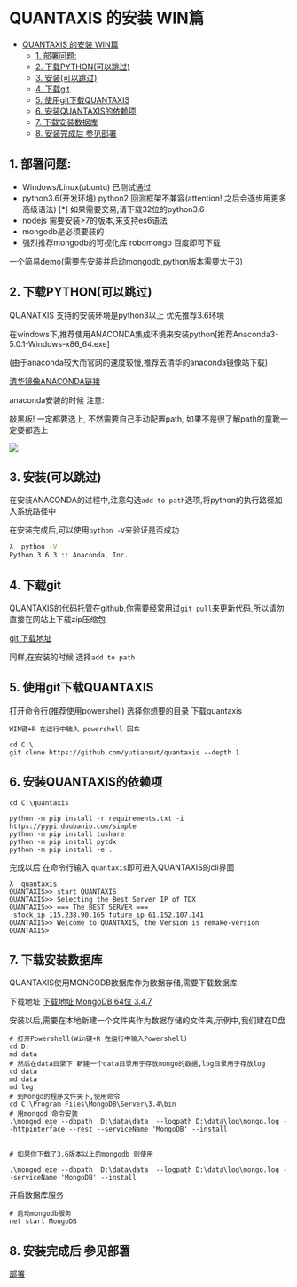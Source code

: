 # QUANTAXIS 的安装 WIN篇
<!-- TOC -->

- [QUANTAXIS 的安装 WIN篇](#quantaxis-的安装-win篇)
    - [1. 部署问题:](#1-部署问题)
    - [2. 下载PYTHON(可以跳过)](#2-下载python可以跳过)
    - [3. 安装(可以跳过)](#3-安装可以跳过)
    - [4. 下载git](#4-下载git)
    - [5. 使用git下载QUANTAXIS](#5-使用git下载quantaxis)
    - [6. 安装QUANTAXIS的依赖项](#6-安装quantaxis的依赖项)
    - [7. 下载安装数据库](#7-下载安装数据库)
    - [8. 安装完成后 参见部署](#8-安装完成后-参见部署)

<!-- /TOC -->
##  1. 部署问题:

- Windows/Linux(ubuntu) 已测试通过
- python3.6(开发环境) python2 回测框架不兼容(attention! 之后会逐步用更多高级语法)   [*] 如果需要交易,请下载32位的python3.6
- nodejs 需要安装>7的版本,来支持es6语法
- mongodb是必须要装的
- 强烈推荐mongodb的可视化库  robomongo 百度即可下载

一个简易demo(需要先安装并启动mongodb,python版本需要大于3)





##  2. 下载PYTHON(可以跳过)

QUANATXIS 支持的安装环境是python3以上 优先推荐3.6环境

在windows下,推荐使用ANACONDA集成环境来安装python[推荐Anaconda3-5.0.1-Windows-x86_64.exe]

(由于anaconda较大而官网的速度较慢,推荐去清华的anaconda镜像站下载)

[清华镜像ANACONDA链接](https://mirrors.tuna.tsinghua.edu.cn/anaconda/archive/)


anaconda安装的时候 注意:

敲黑板! 一定都要选上, 不然需要自己手动配置path, 如果不是很了解path的童靴一定要都选上

![](http://pic.yutiansut.com/anaconda_install_win.png)

##  3. 安装(可以跳过)

在安装ANACONDA的过程中,注意勾选```add to path```选项,将python的执行路径加入系统路径中

在安装完成后,可以使用```python -V```来验证是否成功

```bash
λ  python -V
Python 3.6.3 :: Anaconda, Inc.
```

##  4. 下载git

QUANTAXIS的代码托管在github,你需要经常用过```git pull```来更新代码,所以请勿直接在网站上下载zip压缩包

[git 下载地址](https://pc.qq.com/search.html#!keyword=git)

同样,在安装的时候 选择```add to path```

##  5. 使用git下载QUANTAXIS

打开命令行(推荐使用powershell) 选择你想要的目录 下载quantaxis


``` 
WIN键+R 在运行中输入 powershell 回车

cd C:\
git clone https://github.com/yutiansut/quantaxis --depth 1 
```

##  6. 安装QUANTAXIS的依赖项

```
cd C:\quantaxis

python -m pip install -r requirements.txt -i https://pypi.doubanio.com/simple
python -m pip install tushare
python -m pip install pytdx
python -m pip install -e . 
```

完成以后 在命令行输入 ```quantaxis```即可进入QUANTAXIS的cli界面

```
λ  quantaxis
QUANTAXIS>> start QUANTAXIS
QUANTAXIS>> Selecting the Best Server IP of TDX
QUANTAXIS>> === The BEST SERVER ===
 stock_ip 115.238.90.165 future_ip 61.152.107.141
QUANTAXIS>> Welcome to QUANTAXIS, the Version is remake-version
QUANTAXIS>
```


##  7. 下载安装数据库

QUANTAXIS使用MONGODB数据库作为数据存储,需要下载数据库

下载地址
[下载地址 MongoDB 64位 3.4.7](https://www.mongodb.com/dr/fastdl.mongodb.org/win32/mongodb-win32-x86_64-2008plus-ssl-3.4.7-signed.msi)

安装以后,需要在本地新建一个文件夹作为数据存储的文件夹,示例中,我们建在D盘

```
# 打开Powershell(Win键+R 在运行中输入Powershell)
cd D:
md data
# 然后在data目录下 新建一个data目录用于存放mongo的数据,log目录用于存放log
cd data
md data
md log
# 到Mongo的程序文件夹下,使用命令
cd C:\Program Files\MongoDB\Server\3.4\bin
# 用mongod 命令安装
.\mongod.exe --dbpath  D:\data\data  --logpath D:\data\log\mongo.log --httpinterface --rest --serviceName 'MongoDB' --install


# 如果你下载了3.6版本以上的mongodb 则使用

.\mongod.exe --dbpath  D:\data\data  --logpath D:\data\log\mongo.log --serviceName 'MongoDB' --install
```

开启数据库服务

```
# 启动mongodb服务
net start MongoDB
```


##  8. 安装完成后 参见部署

[部署](install.md#%E5%90%AF%E5%8A%A8quantaxis-cli-%E5%B9%B6%E8%BF%9B%E8%A1%8C%E6%95%B0%E6%8D%AE%E7%9A%84%E5%88%9D%E5%A7%8B%E5%8C%96%E5%AD%98%E5%82%A8)
